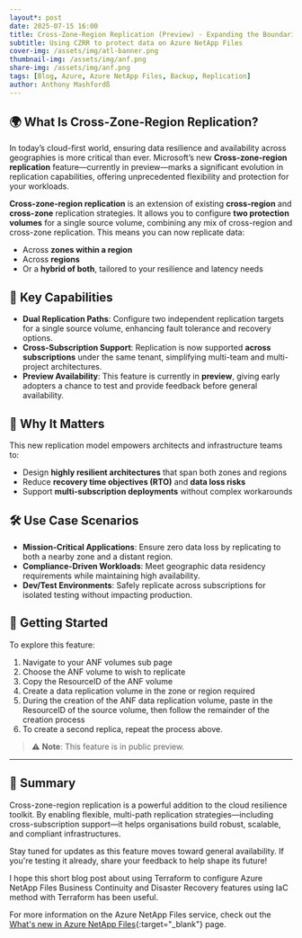 ```yaml
---
layout*: post
date: 2025-07-15 16:00
title: Cross-Zone-Region Replication (Preview) - Expanding the Boundaries of Data Protection
subtitle: Using CZRR to protect data on Azure NetApp Files
cover-img: /assets/img/atl-banner.png
thumbnail-img: /assets/img/anf.png
share-img: /assets/img/anf.png
tags: [Blog, Azure, Azure NetApp Files, Backup, Replication]
author: Anthony Mashfordß
---
```


## 🌍 What Is Cross-Zone-Region Replication?

In today’s cloud-first world, ensuring data resilience and availability across geographies is more critical than ever. Microsoft’s new **Cross-zone-region replication** feature—currently in preview—marks a significant evolution in replication capabilities, offering unprecedented flexibility and protection for your workloads.

**Cross-zone-region replication** is an extension of existing **cross-region** and **cross-zone** replication strategies. It allows you to configure **two protection volumes** for a single source volume, combining any mix of cross-region and cross-zone replication. This means you can now replicate data:

- Across **zones within a region**
- Across **regions**
- Or a **hybrid of both**, tailored to your resilience and latency needs

## 🔄 Key Capabilities

- **Dual Replication Paths**: Configure two independent replication targets for a single source volume, enhancing fault tolerance and recovery options.
- **Cross-Subscription Support**: Replication is now supported **across subscriptions** under the same tenant, simplifying multi-team and multi-project architectures.
- **Preview Availability**: This feature is currently in **preview**, giving early adopters a chance to test and provide feedback before general availability.

## 🧠 Why It Matters

This new replication model empowers architects and infrastructure teams to:

- Design **highly resilient architectures** that span both zones and regions
- Reduce **recovery time objectives (RTO)** and **data loss risks**
- Support **multi-subscription deployments** without complex workarounds

## 🛠️ Use Case Scenarios

- **Mission-Critical Applications**: Ensure zero data loss by replicating to both a nearby zone and a distant region.
- **Compliance-Driven Workloads**: Meet geographic data residency requirements while maintaining high availability.
- **Dev/Test Environments**: Safely replicate across subscriptions for isolated testing without impacting production.

## 📌 Getting Started

To explore this feature:

1. Navigate to your ANF volumes sub page
2. Choose the ANF volume to wish to replicate
3. Copy the ResourceID of the ANF volume
4. Create a data replication volume in the zone or region required
5. During the creation of the ANF data replication volume, paste in the ResourceID of the source volume, then follow the remainder of the creation process
6. To create a second replica, repeat the process above.

> ⚠️ **Note**: This feature is in public preview.

---

## 💬 Summary

Cross-zone-region replication is a powerful addition to the cloud resilience toolkit. By enabling flexible, multi-path replication strategies—including cross-subscription support—it helps organisations build robust, scalable, and compliant infrastructures.

Stay tuned for updates as this feature moves toward general availability. If you're testing it already, share your feedback to help shape its future!

I hope this short blog post about using Terraform to configure Azure NetApp Files Business Continuity and Disaster Recovery features using IaC method with Terraform has been useful.

For more information on the Azure NetApp Files service, check out the [What's new in Azure NetApp Files](https://github.com/anthonymashford/ANF-BCDR-Terraform/tree/main){:target="_blank"} page.
